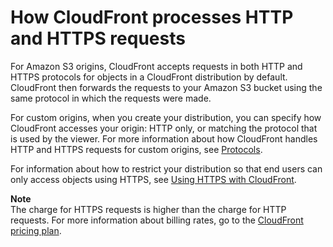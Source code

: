 # How CloudFront processes HTTP and HTTPS requests<a name="HTTPandHTTPSRequests"></a>

For Amazon S3 origins, CloudFront accepts requests in both HTTP and HTTPS protocols for objects in a CloudFront distribution by default\. CloudFront then forwards the requests to your Amazon S3 bucket using the same protocol in which the requests were made\. 

For custom origins, when you create your distribution, you can specify how CloudFront accesses your origin: HTTP only, or matching the protocol that is used by the viewer\. For more information about how CloudFront handles HTTP and HTTPS requests for custom origins, see [Protocols](RequestAndResponseBehaviorCustomOrigin.md#RequestCustomProtocols)\.

For information about how to restrict your distribution so that end users can only access objects using HTTPS, see [Using HTTPS with CloudFront](using-https.md)\.

**Note**  
The charge for HTTPS requests is higher than the charge for HTTP requests\. For more information about billing rates, go to the [CloudFront pricing plan](http://aws.amazon.com/cloudfront/#pricing)\.